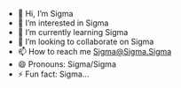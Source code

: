 - 👋 Hi, I’m Sigma
- 👀 I’m interested in Sigma
- 🌱 I’m currently learning Sigma
- 💞️ I’m looking to collaborate on Sigma
- 📫 How to reach me Sigma@Sigma.Sigma
- 😄 Pronouns: Sigma/Sigma
- ⚡ Fun fact: Sigma...
